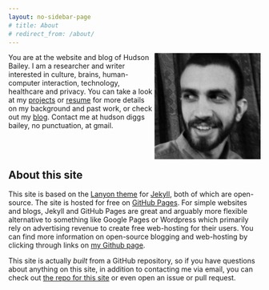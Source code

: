 ```yaml
---
layout: no-sidebar-page
# title: About
# redirect_from: /about/
---
```


<img style="float: right;" src="/assets/me_.jpg" width="42%">

You are at the website and blog of Hudson Bailey. I am a researcher and writer interested in culture, brains, human-computer interaction, technology, healthcare and privacy. You can take a look at my [projects](/projects) or [resume](/assets/bailey_resume.pdf) for more details on my background and past work, or check out my [blog](/blog). Contact me at hudson diggs bailey, no punctuation, at gmail.

<br><br>

## About this site

This site is based on the [Lanyon theme](http://lanyon.getpoole.com) for [Jekyll](http://jekyllrb.com), both of which are open-source. The site is hosted for free on [GitHub Pages](https://pages.github.com). For simple websites and blogs, Jekyll and GitHub Pages are great and arguably more flexible alternative to something like Google Pages or Wordpress which primarily rely on advertising revenue to create free web-hosting for their users. You can find more information on open-source blogging and web-hosting by clicking through links on [my Github page](https://github.com/hdbhdb/).

This site is actually _built_ from a GitHub repository, so if you have questions about anything on this site, in addition to contacting me via email, you can check out [the repo for this site](https://github.com/hdbhdb/hdbhdb.github.io) or even open an issue or pull request.
